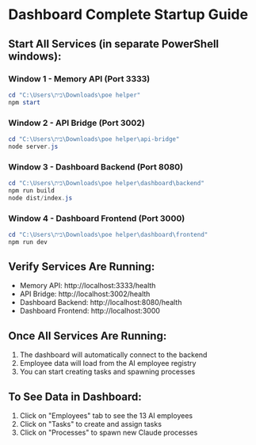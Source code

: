# Dashboard Complete Startup Guide

## Start All Services (in separate PowerShell windows):

### Window 1 - Memory API (Port 3333)
```powershell
cd "C:\Users\בית\Downloads\poe helper"
npm start
```

### Window 2 - API Bridge (Port 3002)
```powershell
cd "C:\Users\בית\Downloads\poe helper\api-bridge"
node server.js
```

### Window 3 - Dashboard Backend (Port 8080)
```powershell
cd "C:\Users\בית\Downloads\poe helper\dashboard\backend"
npm run build
node dist/index.js
```

### Window 4 - Dashboard Frontend (Port 3000)
```powershell
cd "C:\Users\בית\Downloads\poe helper\dashboard\frontend"
npm run dev
```

## Verify Services Are Running:
- Memory API: http://localhost:3333/health
- API Bridge: http://localhost:3002/health
- Dashboard Backend: http://localhost:8080/health
- Dashboard Frontend: http://localhost:3000

## Once All Services Are Running:
1. The dashboard will automatically connect to the backend
2. Employee data will load from the AI employee registry
3. You can start creating tasks and spawning processes

## To See Data in Dashboard:
1. Click on "Employees" tab to see the 13 AI employees
2. Click on "Tasks" to create and assign tasks
3. Click on "Processes" to spawn new Claude processes
